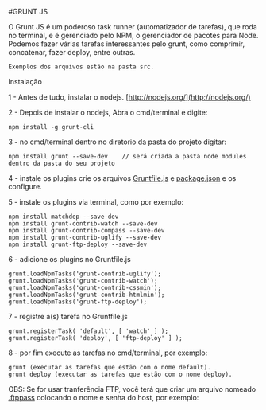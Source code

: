 
#GRUNT JS


O Grunt JS é um poderoso task runner (automatizador de tarefas), que roda no terminal, e é gerenciado pelo NPM, o gerenciador de pacotes para Node. Podemos fazer várias tarefas interessantes pelo grunt, como comprimir, concatenar, fazer deploy, entre outras.

	Exemplos dos arquivos estão na pasta src.

Instalação


1 - Antes de tudo, instalar o nodejs.  [http://nodejs.org/](http://nodejs.org/)

2 - Depois de instalar o nodejs, Abra o cmd/terminal e digite: 
	
	 
	npm install -g grunt-cli
	

3 - no cmd/terminal dentro no diretorio da pasta do projeto digitar: 

	npm install grunt --save-dev    // será criada a pasta node modules dentro da pasta do seu projeto

	
4 - instale os plugins crie os arquivos [Gruntfile.js](https://github.com/gustavomeloweb/Estudos/blob/master/Grunt-JS/src/Gruntfile.js) e [package.json](https://github.com/gustavomeloweb/Estudos/blob/master/Grunt-JS/src/package.json) e os configure.


5 - instale os plugins via terminal, como por exemplo: 

	npm install matchdep --save-dev
	npm install grunt-contrib-watch --save-dev
	npm install grunt-contrib-compass --save-dev
	npm install grunt-contrib-uglify --save-dev
	npm install grunt-ftp-deploy --save-dev

6 - adicione os plugins no Gruntfile.js

	grunt.loadNpmTasks('grunt-contrib-uglify');
	grunt.loadNpmTasks('grunt-contrib-watch');
	grunt.loadNpmTasks('grunt-contrib-cssmin');
	grunt.loadNpmTasks('grunt-contrib-htmlmin');
	grunt.loadNpmTasks('grunt-ftp-deploy');

7 - registre a(s) tarefa no Gruntfile.js

	grunt.registerTask( 'default', [ 'watch' ] );
	grunt.registerTask( 'deploy', [ 'ftp-deploy' ] );

8 - por fim execute as tarefas no cmd/terminal, por exemplo:

	grunt (executar as tarefas que estão com o nome default).
	grunt deploy (executar as tarefas que estão com o nome deploy).

	
OBS: Se for usar tranferência FTP, você terá que criar um arquivo nomeado [.ftppass](https://github.com/gustavomeloweb/Estudos/blob/master/Grunt-JS/src/.ftppass) colocando o nome e senha do host, por exemplo:

